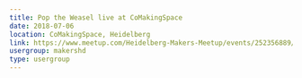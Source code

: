 ```yaml
---
title: Pop the Weasel live at CoMakingSpace
date: 2018-07-06
location: CoMakingSpace, Heidelberg
link: https://www.meetup.com/Heidelberg-Makers-Meetup/events/252356889/
usergroup: makershd
type: usergroup
---
```

